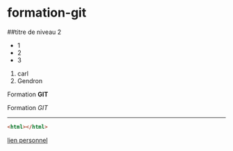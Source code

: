 # formation-git


##titre de niveau 2

+ 1
+ 2
+ 3


1. carl
2. Gendron

Formation **GIT**

Formation *GIT*

___

```html
<html></html>
```


[lien personnel](http://google.ca)